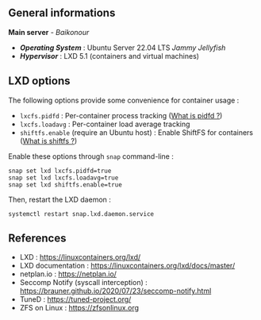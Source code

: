 ## General informations

**Main server** - *Baikonour*

- ***Operating System*** : Ubuntu Server 22.04 LTS *Jammy Jellyfish*
- ***Hypervisor*** : LXD 5.1 (containers and virtual machines)

## LXD options

The following options provide some convenience for container usage :

  - `lxcfs.pidfd` : Per-container process tracking ([What is pidfd ?](https://kernel-recipes.org/en/2019/talks/pidfds-process-file-descriptors-on-linux/))
  - `lxcfs.loadavg` : Per-container load average tracking
  - `shiftfs.enable` (require an Ubuntu host) : Enable ShiftFS for containers ([What is shiftfs ?](https://discuss.linuxcontainers.org/t/trying-out-shiftfs/5155)) 

Enable these options through `snap` command-line :

  ```shell
  snap set lxd lxcfs.pidfd=true
  snap set lxd lxcfs.loadavg=true
  snap set lxd shiftfs.enable=true
  ```

Then, restart the LXD daemon :

  ```
  systemctl restart snap.lxd.daemon.service
  ```

## References

* LXD : https://linuxcontainers.org/lxd/
* LXD documentation : https://linuxcontainers.org/lxd/docs/master/
* netplan.io : https://netplan.io/
* Seccomp Notify (syscall interception) : https://brauner.github.io/2020/07/23/seccomp-notify.html 
* TuneD : https://tuned-project.org/
* ZFS on Linux : https://zfsonlinux.org
